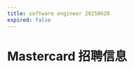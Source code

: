 ```yaml
---
title: software engineer 20250620
expired: false
---
```


# Mastercard 招聘信息

<JobPostingTable job-posting-json-path="mastercard/data/software-engineer-20250620.json" />
